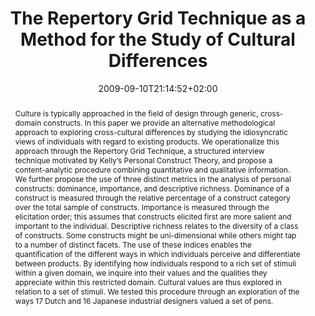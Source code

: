 ---
members: ["PLevy"]
slug: the-repertory-grid-technique-as-a-method-for-the-study-of-cultural-differences
title: "The Repertory Grid Technique as a Method for the Study of Cultural Differences"
layout: single
searchFilter: Publication
searchWeight: 8
publitype: article
subsection: paper
institution:
    heig: 1
    logo: Chiba
    short: 'Chiba U.'
    name: "Chiba University"
    web: "https://www.chiba-u.ac.jp/"
chaire: false
date: 2009-09-10T21:14:52+02:00
citation:
    authors:
        1: ["Tomico", "Oscar", "O."]
        2: ["Karapanos", "E.", "E."]
        3: ["Levy", "Pierre", "P."]
        4: ["Mizutani", "Nanami", "N."]
        5: ["Yamanaka", "Toshimasa", "T."]
    year: 2009
    title: "The Repertory Grid Technique as a Method for the Study of Cultural Differences"
    journal: "International Journal of Design"
    number: 3
    volume: 3
    firstpage: "55"
    lastpage: "63"
reference: "Tomico, O., Karapanos, E., Lévy, P., Mizutani, N., & Yamanaka, T. (2009). The Repertory Grid Technique as a Method for the Study of Cultural Differences. International Journal of Design. 3(3), 55-63."
abstract: "Culture is typically approached in the field of design through generic, cross-domain constructs. In this paper we provide an alternative methodological approach to exploring cross-cultural differences by studying the idiosyncratic views of individuals with regard to existing products. We operationalize this approach through the Repertory Grid Technique, a structured interview technique motivated by Kelly’s Personal Construct Theory, and propose a content-analytic procedure combining quantitative and qualitative information. We further propose the use of three distinct metrics in the analysis of personal constructs: dominance, importance, and descriptive richness. Dominance of a construct is measured through the relative percentage of a construct category over the total sample of constructs. Importance is measured through the elicitation order; this assumes that constructs elicited first are more salient and important to the individual. Descriptive richness relates to the diversity of a class of constructs. Some constructs might be uni-dimensional while others might tap to a number of distinct facets. The use of these indices enables the quantification of the different ways in which individuals perceive and differentiate between products. By identifying how individuals respond to a rich set of stimuli within a given domain, we inquire into their values and the qualities they appreciate within this restricted domain. Cultural values are thus explored in relation to a set of stimuli. We tested this procedure through an exploration of the ways 17 Dutch and 16 Japanese industrial designers valued a set of pens."
link:
    1: ["paper", "paper", "https://1drv.ms/b/s!AnQx_v88q65Qv4RizVmbn5Br6R718Q?e=mfYAIe"]
    3: ["journal", "journal", "http://www.ijdesign.org/index.php/IJDesign/article/view/358"]
---